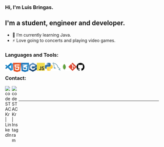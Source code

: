 ### Hi, I'm Luis Bringas.

## I'm a student, engineer and developer.

- 🌱 I’m currently learning Java.
- ⚡ Love going to concerts and playing video games.

### Languages and Tools:

<img align="left" alt="Visual Studio Code" width="26px" src="Skills/VisualStudioCode.svg"/>
<img align="left" alt="HTML5" width="26px" src="Skills/HTML.svg"/>
<img align="left" alt="CSS3" width="26px" src="Skills/CSS.svg"/>
<img align="left" alt="C++" width="26px" src="Skills/C++.svg"/>
<img align="left" alt="JavaScript" width="26px" src="Skills/JavaScript.svg" />
<img align="left" alt="Python" width="26px" src="Skills/Python.svg" />
<img align="left" alt="MySQL" width="26px" src="Skills/MySQL.svg" />
<img align="left" alt="MongoDB" width="26px" src="Skills/MongoDB.svg" />
<img align="left" alt="Git" width="26px" src="Skills/Git.svg" />
<img align="left" alt="GitHub" width="26px" src="Skills/Github.png" />

<br/>

### Contact:

[<img align="left" alt="codeSTACKr | LinkedIn" width="22px" src="https://cdn.jsdelivr.net/npm/simple-icons@v3/icons/linkedin.svg" />][linkedin]
[<img align="left" alt="codeSTACKr | Instagram" width="22px" src="https://cdn.jsdelivr.net/npm/simple-icons@v3/icons/instagram.svg" />][instagram]

<br />
<br />

---

[instagram]: https://www.instagram.com/bringas.el.pelon/
[linkedin]: https://www.linkedin.com/in/luisestebanacevedobringas